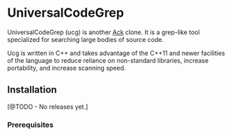 # UniversalCodeGrep

UniversalCodeGrep (ucg) is another [Ack](http://beyondgrep.com/) clone.  It is a grep-like tool specialized for searching large bodies of source code.

Ucg is written in C++ and takes advantage of the C++11 and newer facilities of the language to reduce reliance on non-standard libraries, increase portability, and increase scanning speed.


## Installation

[@TODO - No releases yet.]

### Prerequisites
